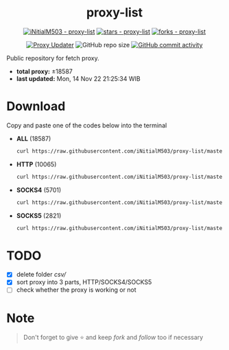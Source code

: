 <div align="center">

# proxy-list

  [![iNitialM503 - proxy-list](https://img.shields.io/static/v1?label=iNitialM503&message=proxy-list&color=blue&logo=github)](https://github.com/iNitialM503/proxy-list "Go to GitHub repo")
  [![stars - proxy-list](https://img.shields.io/github/stars/iNitialM503/proxy-list?style=social)](https://github.com/iNitialM503/proxy-list)
  [![forks - proxy-list](https://img.shields.io/github/forks/iNitialM503/proxy-list?style=social)](https://github.com/iNitialM503/proxy-list)

  [![Proxy Updater](https://github.com/iNitialM503/proxy-list/workflows/Proxy%20Updater/badge.svg)](https://github.com/iNitialM503/proxy-list/actions?query=workflow:"Proxy+Updater")
  ![GitHub repo size](https://img.shields.io/github/repo-size/iNitialM503/proxy-list)
  [![GitHub commit activity](https://img.shields.io/github/commit-activity/m/iNitialM503/proxy-list?logo=commits)](https://github.com/iNitialM503/proxy-list/commits/master)

</div>

  Public repository for fetch proxy.

  - **total proxy:** ±18587
  - **last updated:** Mon, 14 Nov 22 21:25:34 WIB

# Download
  Copy and paste one of the codes below into the terminal
  - **ALL** (18587)
    ```bash
    curl https://raw.githubusercontent.com/iNitialM503/proxy-list/master/all.txt -o all.txt
    ```
  - **HTTP** (10065)
    ```bash
    curl https://raw.githubusercontent.com/iNitialM503/proxy-list/master/http.txt -o http.txt
    ```
  - **SOCKS4** (5701)
    ```bash
    curl https://raw.githubusercontent.com/iNitialM503/proxy-list/master/socks4.txt -o socks4.txt
    ```
  - **SOCKS5** (2821)
    ```bash
    curl https://raw.githubusercontent.com/iNitialM503/proxy-list/master/socks5.txt -o socks5.txt
    ```

# TODO
  - [x] delete folder *csv/*
  - [x] sort proxy into 3 parts, HTTP/SOCKS4/SOCKS5
  - [ ] check whether the proxy is working or not

# Note
> Don't forget to give ⭐ and keep *fork* and *follow* too if necessary

